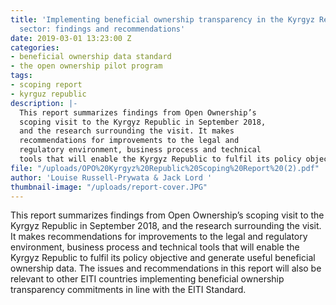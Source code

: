 ```yaml
---
title: 'Implementing beneficial ownership transparency in the Kyrgyz Republic extractives
  sector: findings and recommendations'
date: 2019-03-01 13:23:00 Z
categories:
- beneficial ownership data standard
- the open ownership pilot program
tags:
- scoping report
- kyrguz republic
description: |-
  This report summarizes findings from Open Ownership’s
  scoping visit to the Kyrgyz Republic in September 2018,
  and the research surrounding the visit. It makes
  recommendations for improvements to the legal and
  regulatory environment, business process and technical
  tools that will enable the Kyrgyz Republic to fulfil its policy objective and generate useful beneficial ownership data. The issues and recommendations in this report will also be relevant to other EITI countries implementing beneficial ownership transparency commitments in line with the EITI Standard.
file: "/uploads/OPO%20Kyrgyz%20Republic%20Scoping%20Report%20(2).pdf"
author: 'Louise Russell-Prywata & Jack Lord '
thumbnail-image: "/uploads/report-cover.JPG"
---
```


This report summarizes findings from Open Ownership’s
scoping visit to the Kyrgyz Republic in September 2018,
and the research surrounding the visit. It makes
recommendations for improvements to the legal and
regulatory environment, business process and technical
tools that will enable the Kyrgyz Republic to fulfil its policy objective and generate useful beneficial ownership data. The issues and recommendations in this report will also be relevant to other EITI countries implementing beneficial ownership transparency commitments in line with the EITI Standard.